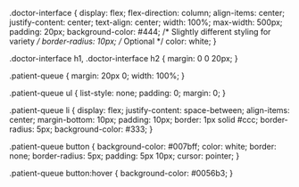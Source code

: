 .doctor-interface {
    display: flex;
    flex-direction: column;
    align-items: center;
    justify-content: center;
    text-align: center;
    width: 100%;
    max-width: 500px;
    padding: 20px;
    background-color: #444; /* Slightly different styling for variety */
    border-radius: 10px; /* Optional */
    color: white;
  }
  
  .doctor-interface h1,
  .doctor-interface h2 {
    margin: 0 0 20px;
  }
  
  .patient-queue {
    margin: 20px 0;
    width: 100%;
  }
  
  .patient-queue ul {
    list-style: none;
    padding: 0;
    margin: 0;
  }
  
  .patient-queue li {
    display: flex;
    justify-content: space-between;
    align-items: center;
    margin-bottom: 10px;
    padding: 10px;
    border: 1px solid #ccc;
    border-radius: 5px;
    background-color: #333;
  }
  
  .patient-queue button {
    background-color: #007bff;
    color: white;
    border: none;
    border-radius: 5px;
    padding: 5px 10px;
    cursor: pointer;
  }
  
  .patient-queue button:hover {
    background-color: #0056b3;
  }
  